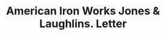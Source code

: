 ---
doi: 10.7916/D8KH20F2
date_other: '1880'
date_other_textual: 1880-1889
form: correspondence
genre:
- Letters (correspondence)
name:
- American Iron Works Jones & Laughlins
object_in_context_url: https://biggert.cul.columbia.edu/items/view/ave_biggert_01461
subject_hierarchical_geographic:
- Pittsburgh, Pennsylvania, United States
subject_name:
- American Iron Works Jones & Laughlins
title: American Iron Works Jones & Laughlins. Letter
sort_title: American Iron Works Jones & Laughlins. Letter
call_number: ave_biggert_01461
coordinates:
- 40.439722222222215,-79.97638888888889
pid: ave_biggert_01461
identifiers: ave_biggert_01461
thumbnail: https://derivativo-3.library.columbia.edu/iiif/2/ldpd:344027/full/!256,256/0/native.jpg
permalink: "/items/ave_biggert_01461/"
layout: iiif-image-page
---